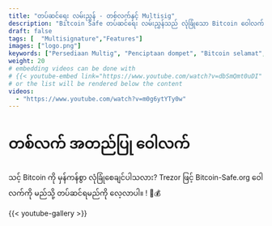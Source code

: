 ```yaml
---
title: "တပ်ဆင်ရေး လမ်းညွှန် - တစ်လက်နှင့် Multisig"
description: "Bitcoin Safe တပ်ဆင်ရေး လမ်းညွှန်သည် လုံခြုံသော Bitcoin ဝေါလက်တစ်ခု ဖန်တီးရန် လိုအပ်သည့် အဆင့်ဆင့် လမ်းစဉ်များအား ညွှန်ကြားပေးသည်။"
draft: false
tags: [  "Multisignature","Features"]
images: ["logo.png"]
keywords: ["Persediaan Multig", "Penciptaan dompet", "Bitcoin selamat", "2-of-3 Multisig"]
weight: 20
# embedding videos can be done with 
# {{< youtube-embed link="https://www.youtube.com/watch?v=dbSmQmt0uDI" >}}
# or the list will be rendered below the content
videos:
  - "https://www.youtube.com/watch?v=m0g6ytYTy0w"
---
```



# တစ်လက် အတည်ပြု ဝေါလက်

သင့် Bitcoin ကို မှန်ကန်စွာ လုံခြုံစေချင်ပါသလား? Trezor ဖြင့် Bitcoin-Safe.org ဝေါလက်ကို မည်သို့ တပ်ဆင်ရမည်ကို လေ့လာပါ။ ! 🔐💰


{{< youtube-gallery >}}